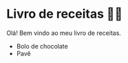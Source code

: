 # Livro de receitas :man_cook:

Olá! Bem vindo ao meu livro de receitas.

- Bolo de chocolate
- Pavê